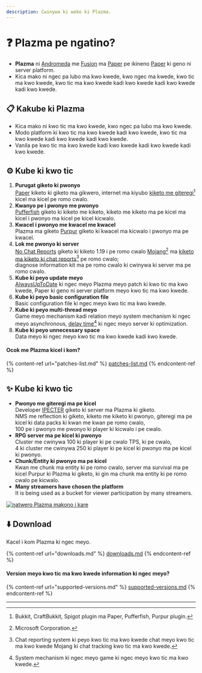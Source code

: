 ```yaml
---
description: Cwinywa ki woko ki Plazma.
---
```


# ❓ Plazma pe ngatino?

- **Plazma** ni [Andromeda](https://github.com/EarendelArchived/Andromeda) me [Fusion](https://github.com/RuinedTechnologyUnify/Fusion) ma [Paper](https://github.com/PaperMC/Paper) pe ikineno [Paper](https://github.com/PaperMC/Paper) ki geno ni server platform.
- Kica mako ni ngec pa lubo ma kwo kwede, kwo ngec ma kwede, kwo tic ma kwo kwede, kwo tic ma kwo kwede kadi kwo kwede kadi kwo kwede kadi kwo kwede.

## 📋 Kakube ki Plazma <a href="#id-1" id="id-1"></a>

- Kica mako ni kwo tic ma kwo kwede, kwo ngec pa lubo ma kwo kwede.
- Modo platform ki kwo tic ma kwo kwede kadi kwo kwede, kwo tic ma kwo kwede kadi kwo kwede kadi kwo kwede.
- Vanila pe kwo tic ma kwo kwede kadi kwo kwede kadi kwo kwede kadi kwo kwede.

## ⚙️ Kube ki kwo tic <a href="#id-2" id="id-2"></a>

1. **Purugat giketo ki pwonyo**\
   [Paper](https://github.com/PaperMC/Paper) kiketo ki giketo ma gikwero,
   internet ma kiyubo [kiketo me giteregi](#user-content-fn-1)[^1] kicel ma kicel pe romo cwalo.
2. **Kwanyo pe i pwonyo me pwonyo**\
   [Pufferfish](https://github.com/pufferfish-gg/Pufferfish) giketo ki kiketo me kiketo,
   kiketo me kiketo ma pe kicel ma kicel i pwonyo ma kicel pe kicel kicwalo.
3. **Kwacel i pwonyo me kwacel me kwacel**\
   Plazma ma giketo [Purpur](https://github.com/PurpurMC/Purpur) giketo ki kwacel ma
   kicwalo i pwonyo ma pe kwacel.
4. **Lok me pwonyo ki server**\
   [No Chat Reports](https://github.com/Aizistral-Studios/No-Chat-Reports) giketo ki kiketo 1.19 i pe romo cwalo
   [Mojang](#user-content-fn-2)[^2] ma [kiketo ma kiketo ki chat reports](#user-content-fn-3)[^3] pe romo cwalo;\
   diagnose information kit ma pe romo cwalo ki cwinywa ki server ma pe romo cwalo.
5. **Kube ki peyo update meyo**\
   [AlwaysUpToDate](https://github.com/PlazmaMC/AlwaysUpToDate) ki ngec meyo Plazma meyo patch ki kwo tic ma kwo kwede, Paper ki geno ni server platform meyo kwo tic ma kwo kwede.
6. **Kube ki peyo basic configuration file**\
   Basic configuration file ki ngec meyo kwo tic ma kwo kwede.
7. **Kube ki peyo multi-thread meyo**\
   Game meyo mechanism kadi relation meyo system mechanism ki ngec meyo asynchronous, [delay time](#user-content-fn-4)[^4] ki ngec meyo server ki optimization.
8. **Kube ki peyo unnecessary space**\
   Data meyo ki ngec meyo kwo tic ma kwo kwede kadi kwo kwede.

#### Ocok me Plazma kicel i kom?  <a href="#etc-1" id="etc-1"></a>

{% content-ref url="patches-list.md" %}
[patches-list.md](patches-list.md)
{% endcontent-ref %}

## ✨ Kube ki kwo tic <a href="#id-3" id="id-3"></a>

- **Pwonyo me giteregi ma pe kicel**\
  Developer [IPECTER](https://github.com/IPECTER) giketo ki server ma Plazma ki giketo.\
  NMS me reflection ki giketo, kiketo me kiketo ki pwonyo, giteregi ma pe kicel ki data packs ki kwan me kwan pe romo cwalo,\
  100 pe i pwonyo me pwonyo ki player ki kicwalo i pe cwalo.
- **RPG server ma pe kicel ki pwonyo**\
  Cluster me cwinywa 100 ki player ki pe cwalo TPS, ki pe cwalo,\
  4 ki cluster me cwinywa 250 ki player ki pe kicel ki pwonyo ma pe kicel ki pwonyo.
- **Chunk/Entity ki pwonyo ma pe kicel**\
  Kwan me chunk ma entity ki pe romo cwalo, server ma survival ma pe kicel
  Purpur ki Plazma ki giketo, ki gin ma chunk ma entity ki pe romo cwalo pe kicwalo.
- **Many streamers have chosen the platform**\
  It is being used as a bucket for viewer participation by many streamers.

<a href="https://bstats.org/plugin/server-implementation/Plazma/18047">
   <img src="https://badge.plazmamc.org/internal/bstats" alt="ŋatwero Plazma makoŋo i kare">
</a>

## ⬇️ Download

Kacel i kom Plazma ki ngec meyo.

{% content-ref url="downloads.md" %}
[downloads.md](downloads.md)
{% endcontent-ref %}

#### Version meyo kwo tic ma kwo kwede information ki ngec meyo?

{% content-ref url="supported-versions.md" %}
[supported-versions.md](supported-versions.md)
{% endcontent-ref %}

***

[^1]: Bukkit, CraftBukkit, Spigot plugin ma Paper, Pufferfish, Purpur plugin.

[^2]: Microsoft Corporation.

[^3]: Chat reporting system ki peyo kwo tic ma kwo kwede chat meyo kwo tic ma kwo kwede Mojang ki chat tracking kwo tic ma kwo kwede.

[^4]: System mechanism ki ngec meyo game ki ngec meyo kwo tic ma kwo kwede.
